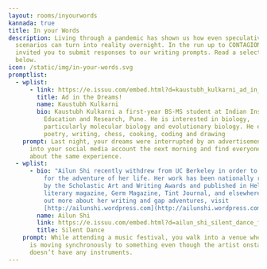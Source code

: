 ```yaml
---
layout: rooms/inyourwords
kannada: true
title: In your Words
description: Living through a pandemic has shown us how even speculative
  scenarios can turn into reality overnight. In the run up to CONTAGION, we
  invited you to submit responses to our writing prompts. Read a selection
  below.
icon: /static/img/in-your-words.svg
promptlist:
  - wplist:
      - link: https://e.issuu.com/embed.html?d=kaustubh_kulkarni_ad_in_the_dreams&hideIssuuLogo=true&u=sciencegallerybengaluru
        title: Ad in the Dreams!
        name: Kaustubh Kulkarni
        bio: Kaustubh Kulkarni a first-year BS-MS student at Indian Institute of Science
          Education and Research, Pune. He is interested in biology,
          particularly molecular biology and evolutionary biology. He enjoys
          poetry, writing, chess, cooking, coding and drawing
    prompt: Last night, your dreams were interrupted by an advertisement. You log
      into your social media account the next morning and find everyone posting
      about the same experience.
  - wplist:
      - bio: "Ailun Shi recently withdrew from UC Berkeley in order to go on a gap year
          for the adventure of her life. Her work has been nationally recognized
          by the Scholastic Art and Writing Awards and published in Helen: a
          literary magazine, Germ Magazine, Tint Journal, and elsewhere. To find
          out more about her writing and gap adventures, visit
          [http://ailunshi.wordpress.com](http://ailunshi.wordpress.com/)."
        name: Ailun Shi
        link: https://e.issuu.com/embed.html?d=ailun_shi_silent_dance_final&hideIssuuLogo=true&u=sciencegallerybengaluru
        title: Silent Dance
    prompt: While attending a music festival, you walk into a venue where the crowd
      is moving synchronously to something even though the artist onstage
      doesn’t have any instruments.
---
```

